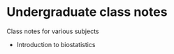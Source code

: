 Undergraduate class notes
=========================

Class notes for various subjects

*	Introduction to biostatistics

